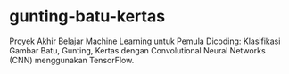 # gunting-batu-kertas
Proyek Akhir Belajar Machine Learning untuk Pemula Dicoding: Klasifikasi Gambar Batu, Gunting, Kertas dengan Convolutional Neural Networks (CNN) menggunakan TensorFlow.
